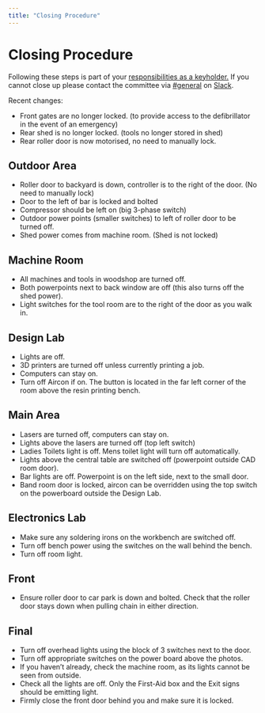 ```yaml
---
title: "Closing Procedure"
---
```

# Closing Procedure

Following these steps is part of your [responsibilities as a keyholder.](/committee/keyholder_responsibilities) If you cannot close up please contact the committee via [\#general](slack://channel?team=T0LQE2JNR&id=C0LQBEQ2Y) on [Slack](https://space.artifactory.org.au/slack).

Recent changes:

-   Front gates are no longer locked. (to provide access to the defibrillator in the event of an emergency)
-   Rear shed is no longer locked. (tools no longer stored in shed)
-   Rear roller door is now motorised, no need to manually lock.

## Outdoor Area

-   Roller door to backyard is down, controller is to the right of the door. (No need to manually lock)
-   Door to the left of bar is locked and bolted
-   Compressor should be left on (big 3-phase switch)
-   Outdoor power points (smaller switches) to left of roller door to be turned off.
-   Shed power comes from machine room. (Shed is not locked)

## Machine Room

-   All machines and tools in woodshop are turned off.
-   Both powerpoints next to back window are off (this also turns off the shed power).
-   Light switches for the tool room are to the right of the door as you walk in.

## Design Lab

-   Lights are off.
-   3D printers are turned off unless currently printing a job.
-   Computers can stay on.
-   Turn off Aircon if on. The button is located in the far left corner of the room above the resin printing bench.

## Main Area

-   Lasers are turned off, computers can stay on.
-   Lights above the lasers are turned off (top left switch)
-   Ladies Toilets light is off. Mens toilet light will turn off automatically.
-   Lights above the central table are switched off (powerpoint outside CAD room door).
-   Bar lights are off. Powerpoint is on the left side, next to the small door.
-   Band room door is locked, aircon can be overridden using the top switch on the powerboard outside the Design Lab.

## Electronics Lab

-   Make sure any soldering irons on the workbench are switched off.
-   Turn off bench power using the switches on the wall behind the bench.
-   Turn off room light.

## Front

-   Ensure roller door to car park is down and bolted. Check that the roller door stays down when pulling chain in either direction.

## Final

-   Turn off overhead lights using the block of 3 switches next to the door.
-   Turn off appropriate switches on the power board above the photos.
-   If you haven’t already, check the machine room, as its lights cannot be seen from outside.
-   Check all the lights are off. Only the First-Aid box and the Exit signs should be emitting light.
-   Firmly close the front door behind you and make sure it is locked.
